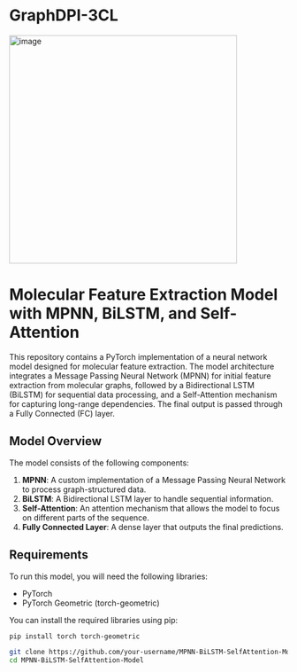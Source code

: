# GraphDPI-3CL

<img width="412" alt="image" src="https://github.com/duwa2/GraphDPI-3CL/assets/158106190/8193a19c-0789-436d-9268-d0d447919ef2">

# Molecular Feature Extraction Model with MPNN, BiLSTM, and Self-Attention

This repository contains a PyTorch implementation of a neural network model designed for molecular feature extraction. The model architecture integrates a Message Passing Neural Network (MPNN) for initial feature extraction from molecular graphs, followed by a Bidirectional LSTM (BiLSTM) for sequential data processing, and a Self-Attention mechanism for capturing long-range dependencies. The final output is passed through a Fully Connected (FC) layer.

## Model Overview

The model consists of the following components:

1. **MPNN**: A custom implementation of a Message Passing Neural Network to process graph-structured data.
2. **BiLSTM**: A Bidirectional LSTM layer to handle sequential information.
3. **Self-Attention**: An attention mechanism that allows the model to focus on different parts of the sequence.
4. **Fully Connected Layer**: A dense layer that outputs the final predictions.

## Requirements

To run this model, you will need the following libraries:

- PyTorch
- PyTorch Geometric (torch-geometric)

You can install the required libraries using pip:

```bash
pip install torch torch-geometric
```
```bash
git clone https://github.com/your-username/MPNN-BiLSTM-SelfAttention-Model.git
cd MPNN-BiLSTM-SelfAttention-Model
```

